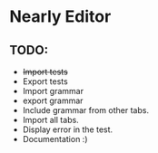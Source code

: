 # Nearly Editor



## TODO:
- ~~Import tests~~
- Export tests
- Import grammar
- export grammar
- Include grammar from other tabs.
- Import all tabs.
- Display error in the test.
- Documentation :)
